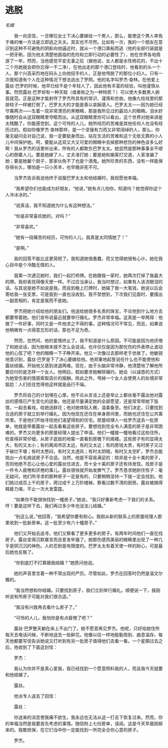 # 逃脱

*毛姆*

　　我一向坚信，一旦哪位女士下决心要嫁给一个男人，那么，能使这个男人幸免于难的唯一方法是立即逃之夭夭。其实也不尽然。比如有一次，我的一个朋友在意识到这种不可避免的阴影向他逼近时，就从一个港口乘船而逃（他的全部行装就是一把牙刷，因为他太清楚他面临的危险和立即行动的必要性了），他在世界各地周游了一年，然而，当他感觉平安无事之后（据他说，女人都是水性杨花的，不出十二个月她就会把你忘得一干二净），在他出走的那个港口登陆时，他看到的头一个人，那个兴高采烈地在码头上向他招手的人，正是他甩脱了的那位小妇人。只有一次我知道有个人在这种情况下想法逃出了罗网。他的名字叫罗杰·查林。在他爱上露丝·巴罗的时候，他早已经不是个年轻人了，因此他有丰富的经验，叫他谨慎从事。然而露丝·巴罗却有一种天赋（或者称之为一种特质？）可以使大多数男人俯首就范。正是这种才能剥夺了罗杰所具有的常识、谨慎和世故。他像九柱戏里的那排柱子一样被打倒了。巴罗太大的才能是善以哀婉感人。巴罗太太——因为她已经守寡两次——生着一双非常漂亮的黑眼睛，那是我所见过的最动人的眼睛。泪水好像随时会从这双眼睛里夺眶而出。从这双眼睛里你可以看出，这个世界对她来讲是太残酷了。你能感觉到，这个可怜的人儿，她所经历的苦难是其他任何人也没有经历过的。假如你像罗杰·查林那样，是一个坚强有力而又非常阔绰的人，那么，你毫无疑问会对自己说，我一定要挺身而出，站在生活的苦难和这个无依无靠的小人儿中间保护她。呵，要能从这双又大又可爱的眼睛中去掉那种悲伤的神色该多么好啊！我从罗杰的话里听出来，所有的人都欺负巴罗太太。她显然是那种事事全不顺心的倒霉人儿。要是她嫁了人，丈夫准打她；要是她和掮客打交道，人家准骗了她；要是她雇个厨子，那家伙免不了也是个酒鬼。她所珍贵的东西，没有一样能保存得长久，哪怕是一只小羔羊，也早晚非死不可。

　　当罗杰告诉我说他终于说服巴罗太太和他结婚时，我祝愿他幸福。

　　“我希望你们也能成为好朋友，“他说，”她有点儿怕你，知道吗？她觉得你这个人冷冰冰的。”

　　“说真话，我不知道她为什么有这种想法。”

　　“你是非常喜欢她的，对吗？”

　　“非常喜欢。”

　　“她有一段痛苦的经历，可怜的人儿，我真是太同情她了！”

　　“是啊。”

　　我的回答不能比这更简短了。我知道她很愚蠢，而又觉得她很有心计。她在我心目中是个冷酷无情的人。

　　我第一次遇见她时，我们一起打桥牌。在她跟我一家时，她两次打掉了我最大的牌。我却表现得像天使一样。不过应当承认，我当时想过，如果有人该流眼泪的话，与其说是她不如说是我。而且到晚上打牌时，她输了我一大笔钱，她说以后会寄给我一张支票，可是我到一直也没收到。我不禁想到，下次我们见面时，要摆出一副苦相的，肯定是我而不是她。

　　罗杰把她介绍给他的朋友们。他送给她很多名贵的珠宝，不论他到什么地方去都要带着她。他们宣布说最近就要举行婚礼。罗杰非常幸福。这真是一举两得：他做了一件好事，同时又是一件他求之不得的事。这种情况可不常见，而且，如果说他稍微有一点得意忘形的话，那也不足为奇。

　　然而，忽然间，他的爱情终止了。我不知道是什么原因。不可能是因为他厌倦了和她谈话，因为她根本就不怎么会说话。也许仅仅是因为那忧伤的外表停止波动他的心弦了吧？他的眼睛一下子睁开来。他又一次像过去那样老于世故了。他敏锐地意识到，露丝·巴罗是下了决心要嫁给他。他郑重地起誓说任什么也不能使他和露丝结婚。开始他又感到进退两难。现在，由于头脑非常冷静，他清楚地了解他所要应付的是怎样一个女人。他明白，假如要求她解除婚约，她会（以诚恳的方式）为她受伤害的情感索取高价的报酬。除此之外，甩掉一个女人会使男人的处境非常尴尬：人们往往觉得他这样就是品行不端。

　　罗杰将自己的计划埋在心里。他不论从言谈上还是举止上都丝毫不露出他对露丝的感情已产生变化的迹象。他还是尽量满足她的全部愿望，还是常常带她下饭馆，一起去看戏，给她送鲜花；他对她体贴入微，温柔备至。他们决定，只要找到合适的房子就立刻举行婚礼，因为他现在还住在单身房间里，而她也还住在公共寓所里。于是他们开始寻找他们渴望得到的住宅。房屋经理人一给罗杰送去一批房单，他就是带着露丝一起去看看这些房子。要想找到完全令人满意的房子是非常困难的。罗杰又向更多的房屋经理人提出了申请。他们一幢接一幢地看过这些住所，检查得非常仔细，从房子底层的地窖一直看到房檐下的阁楼。这些房子有的显得太大，有的又太小；有的离闹市区太远，有的又太近；有的房钱太贵，有时房子又过于破烂不堪；有时太憋闷，有时又太透风；有时太阴暗，有时又太空旷。罗杰总能挑出一点毛病说房子不合适。当然，他是不容易满足的：除非是十全十美的房子，否则他绝不忍心让他心爱的露丝住进去，而十全十美的房子还有待发现。找房子是一件令人疲倦和厌倦的事儿。露丝很快就开始发脾气了。罗杰恳求她耐住性子：毫无疑问，他们所寻求的那种房子一定是有的，只要稍稍坚持一下就一定会找到。他们挑过成百上千的房子，爬过成千上万阶楼梯，察看过数不清的厨房。露丝被搞得精疲力竭，不止一次大发雷霆。

　　“如果你不能很快找到一幢房子，”她说，“我只好重新考虑一下我们的关系。哼！要是这样下去，我们再过多少年也没法儿结婚。”

　　“别这么说，”他回答，“我希望你要有耐心。我刚从新的联系上的房屋经理人那里收到一批新房单。这一批至少有六十幢房子。”

　　他们又开始去追寻。他们又察看了更多更多的房子。有两年时间他们一直在找房子。露丝变得沉默寡言而且爱发牢骚了。她那伤感而美丽的眼睛里出现了一种几乎是阴沉沉的神色。人的忍耐是有限度的。巴罗太太有着天使一样的耐心，可是最后她也反叛了。

　　“你到底打不打算跟我结婚？”她质问他说。

　　她的声音里含着一种不常出现的严厉。尽管如此，罗杰在回答时仍然是温文尔雅的。

　　“我当然想和你结婚。只要找到房子，我们立刻举行婚礼。顺便说一下，我刚听说有所房子可能对我们很合适。”

　　“我没有兴致再去看什么房子了。”

　　“可怜的人儿，我怕你是有点疲倦了吧？”

　　露丝·巴罗整天躺在床上不出门了。她不愿意再见罗杰。他呢，只好给她住所每天去电话问候，不断地送去一些鲜花。他像以往一样地殷勤周到、曲意温存。每天他都要写信告诉她说又打听到有另一批房子值得他们去看一看。一个星期过去之后，他收到了下面这封信：

　　罗杰：

　　我认为你并不是真心爱我，我已经找到一个愿意照料我的人，而且我今天就要和他结婚了。

　　露丝。

　　他派专人送去了回信：

　　露丝：

　　你送来的消息使我痛不欲生。我永远也无法从这一打击下恢复过来。然而，你的幸福当然是我要首先考虑的事情。随信附上七份房单，请阅。这是今天早晨刚邮来的。我敢担保，在它们当中你一定能找到一所完全合你心意的房子。

　　罗杰。